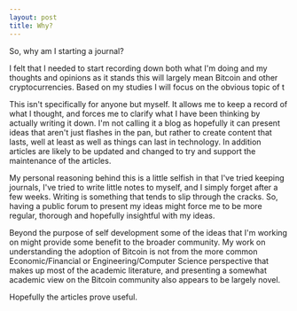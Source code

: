 ```yaml
---
layout: post
title: Why?
---
```


So, why am I starting a journal? 

I felt that I needed to start recording down both what I'm doing and my thoughts and opinions as it stands this will largely mean Bitcoin and other cryptocurrencies. Based on my studies I will focus on the obvious topic of t

 This isn't specifically for anyone but myself. It allows me to keep a record of what I thought, and forces me to clarify what I have been thinking by actually writing it down. I'm not calling it a blog as hopefully it can present ideas that aren't just flashes in the pan, but rather to create content that lasts, well at least as well as things can last in technology. In addition articles are likely to be updated and changed to try and support the maintenance of the articles. 

My personal reasoning behind this is a little selfish in that I've tried keeping journals, I've tried to write little notes to myself, and I simply forget after a few weeks. Writing is something that tends to slip through the cracks. So, having a public forum to present my ideas might force me to be more regular, thorough and hopefully insightful with my ideas.

Beyond the purpose of self development some of the ideas that I'm working on might provide some benefit to the broader community. My work on understanding the adoption of Bitcoin is not from the more common Economic/Financial or Engineering/Computer Science perspective that makes up most of the academic literature, and presenting a somewhat academic view on the Bitcoin community also appears to be largely novel. 

Hopefully the articles prove useful. 